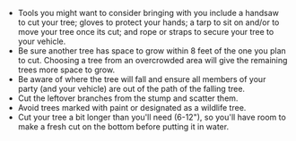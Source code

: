 * Tools you might want to consider bringing with you include a handsaw to cut your tree; gloves to protect your hands; a tarp to sit on and/or to move your tree once its cut; and rope or straps to secure your tree to your vehicle.
* Be sure another tree has space to grow within 8 feet of the one you plan to cut. Choosing a tree from an overcrowded area will give the remaining trees more space to grow.
* Be aware of where the tree will fall and ensure all members of your party (and your vehicle) are out of the path of the falling tree.
* Cut the leftover branches from the stump and scatter them.
* Avoid trees marked with paint or designated as a wildlife tree.
* Cut your tree a bit longer than you'll need (6-12"), so you'll have room to make a fresh cut on the bottom before putting it in water.
